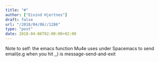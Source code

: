 ```yaml
---
title: "#"
author: ["Eivind Hjertnes"]
draft: false
url: "/2018/04/06//1286"
type: "post"
date: 2018-04-06T02:00:00+02:00
---
```


Note to self: the emacs function Mu4e uses under Spacemacs to send
email(e.g when you hit ,,) is message-send-and-exit
